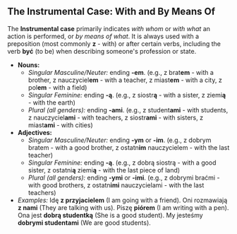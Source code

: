 ## The Instrumental Case: With and By Means Of

The **Instrumental case** primarily indicates *with whom* or *with what* an action is performed, or *by means of what*. It is always used with a preposition (most commonly **z** - with) or after certain verbs, including the verb **być** (to be) when describing someone's profession or state.

* **Nouns:**
    * *Singular Masculine/Neuter:* ending **-em**. (e.g., z brat**em** - with a brother, z nauczyciel**em** - with a teacher, z miast**em** - with a city, z pol**em** - with a field)
    * *Singular Feminine:* ending **-ą**. (e.g., z siostr**ą** - with a sister, z ziemi**ą** - with the earth)
    * *Plural (all genders):* ending **-ami**. (e.g., z student**ami** - with students, z nauczyciel**ami** - with teachers, z siostr**ami** - with sisters, z miast**ami** - with cities)
* **Adjectives:**
    * *Singular Masculine/Neuter:* ending **-ym** or **-im**. (e.g., z dobrym bratem - with a good brother, z ostatn**im** nauczycielem - with the last teacher)
    * *Singular Feminine:* ending **-ą**. (e.g., z dobrą siostrą - with a good sister, z ostatni**ą** ziemi**ą** - with the last piece of land)
    * *Plural (all genders):* ending **-ymi** or **-imi**. (e.g., z dobrymi braćmi - with good brothers, z ostatn**imi** nauczycielami - with the last teachers)
* *Examples:* Idę **z przyjacielem** (I am going with a friend). Oni rozmawiają **z nami** (They are talking with us). Piszę **piórem** (I am writing with a pen). Ona jest **dobrą studentką** (She is a good student). My jesteśmy **dobrymi studentami** (We are good students).